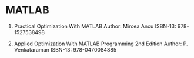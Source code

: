 # MATLAB

01. Practical Optimization With MATLAB
Author: Mircea Ancu
ISBN-13: 978-1527538498

02. Applied Optimization With MATLAB Programming 2nd Edition
Author: P. Venkataraman
ISBN-13: 978-0470084885
